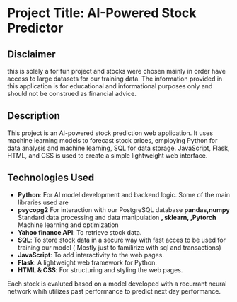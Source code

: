 # Project Title: AI-Powered Stock Predictor

## Disclaimer
this is solely a for fun project and stocks were chosen mainly in order have 
access to large datasets for our training data.
The information provided in this application is for educational and informational purposes only 
and should not be construed as financial advice.
## Description
This project is an AI-powered stock prediction web application. It uses machine learning models to forecast stock prices,
employing Python for data analysis and machine learning,
SQL for data storage.
JavaScript, Flask, HTML, and CSS is used to create a simple lightweight web interface.

## Technologies Used
- **Python**: For AI model development and backend logic. Some of the main libraries used are
- **psycopg2** For interaction with our PostgreSQL database
 **pandas,numpy** Standard data processing and data manipulation
 **, sklearn, ,Pytorch** Machine learning and optimization
- **Yahoo finance API**: To  retrieve stock data.
- **SQL**: To store stock data in a secure way with fast acces to be used for training our model ( Mostly just to familirize with sql and transactions)
- **JavaScript**: To add interactivity to the web pages.
- **Flask**: A lightweight web framework for Python.
- **HTML & CSS**: For structuring and styling the web pages.

  
 Each stock is evaluted based on a model developed with a recurrant neural network whih utilizes past performance to predict next day performance.
 
